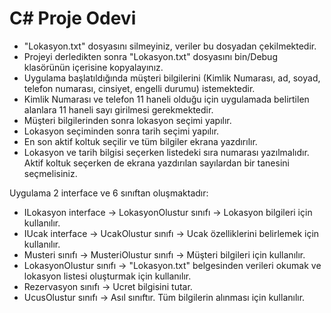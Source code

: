 # C# Proje Odevi

* "Lokasyon.txt" dosyasını silmeyiniz, veriler bu dosyadan çekilmektedir.
* Projeyi derledikten sonra "Lokasyon.txt" dosyasını bin/Debug klasörünün içerisine kopyalayınız.
* Uygulama başlatıldığında müşteri bilgilerini (Kimlik Numarası, ad, soyad, telefon numarası, cinsiyet, engelli durumu) istemektedir.
* Kimlik Numarası ve telefon 11 haneli olduğu için uygulamada belirtilen alanlara 11 haneli sayı girilmesi gerekmektedir.
* Müşteri bilgilerinden sonra lokasyon seçimi yapılır.
* Lokasyon seçiminden sonra tarih seçimi yapılır.
* En son aktif koltuk seçilir ve tüm bilgiler ekrana yazdırılır.
* Lokasyon ve tarih bilgisi seçerken listedeki sıra numarası yazılmalıdır. Aktif koltuk seçerken de ekrana yazdırılan sayılardan bir tanesini seçmelisiniz.

Uygulama 2 interface ve 6 sınıftan oluşmaktadır:
* ILokasyon interface -> LokasyonOlustur sınıfı -> Lokasyon bilgileri için kullanılır.
* IUcak interface -> UcakOlustur sınıfı -> Ucak özelliklerini belirlemek için kullanılır.
* Musteri sınıfı -> MusteriOlustur sınıfı -> Müşteri bilgileri için kullanılır.
* LokasyonOlustur sınıfı -> "Lokasyon.txt" belgesinden verileri okumak ve lokasyon listesi oluşturmak için kullanılır.
* Rezervasyon sınıfı -> Ucret bilgisini tutar.
* UcusOlustur sınıfı -> Asıl sınıftır. Tüm bilgilerin alınması için kullanılır.
